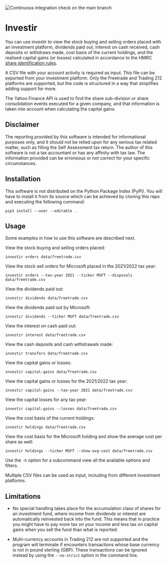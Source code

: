![Continuous integration check on the main branch](https://github.com/tacgomes/investir/actions/workflows/ci.yml/badge.svg)

# Investir

You can use investir to view the stock buying and selling orders placed
with an investment platform, dividends paid out, interest on cash
received, cash deposits or withdraws made, cost basis of the current
holdings, and the realised capital gains (or losses) calculated in
accordance to the HMRC [share identification rules].

A CSV file with your account activity is required as input. This file
can be exported from your investment platform. Only the Freetrade and
Trading 212 platforms are supported, but the code is structured in a way
that simplifies adding support for more.

The Yahoo Finance API is used to find the share sub-division or share
consolidation events executed for a given company, and that information
is taken into account when calculating the capital gains.

## Disclaimer

The reporting provided by this software is intended for informational
purposes only, and it should not be relied upon for any serious tax
related matter, such as filling the Self Assessment tax return. The
author of this software is not a tax accountant or has any affinity with
tax law. The information provided can be erroneous or not correct for
your specific circumstances.

## Installation

This software is not distributed on the Python Package Index (PyPI). You
will have to install it from its source which can be achieved by cloning
this repo and executing the following command:

    pip3 install --user --editable .

## Usage

Some examples in how to use this software are described next.

View the stock buying and selling orders placed:

    investir orders data/freetrade.csv

View the stock sell orders for Microsoft placed in the 2021/2022 tax
year:

    investir orders --tax-year 2021 --ticker MSFT --disposals data/freetrade.csv

View the dividends paid out:

    investir dividends data/freetrade.csv

View the dividends paid out by Microsoft:

    investir dividends --ticker MSFT data/freetrade.csv

View the interest on cash paid out:

    investir interest data/freetrade.csv

View the cash deposits and cash withdrawals made:

    investir transfers data/freetrade.csv

View the capital gains or losses:

    investir capital-gains data/freetrade.csv

View the capital gains or losses for the 2021/2022 tax year:

    investir capital-gains --tax-year 2021 data/freetrade.csv

View the capital losses for any tax year:

    investir capital-gains --losses data/freetrade.csv

View the cost basis of the current holdings:

    investir holdings data/freetrade.csv

View the cost basis for the Microsoft holding and show the average cost
per share as well:

    investir holdings --ticker MSFT --show-avg-cost data/freetrade.csv

Use the `-h` option for a subcommand view all the available options and
filters.

Multiple CSV files can be used as input, including from different
investment platforms.

## Limitations

* No special handling takes place for the accumulation class of shares
  for an investment fund, where income from dividends or interest are
  automatically reinvested back into the fund. This means that in
  practice you might have to pay more tax on your income and less tax on
  capital gains when you sell the fund than what is reported.

* Multi-currency accounts in Trading 212 are not supported and the
  program will terminate if encounters transactions whose base currency
  is not in pound sterling (GBP). These transactions can be ignored
  instead by using the `--no-strict` option in the command line.

[share identification rules]: https://www.gov.uk/hmrc-internal-manuals/capital-gains-manual/cg51560
